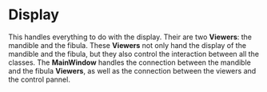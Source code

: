 # Display

This handles everything to do with the display. Their are two **Viewers**: the mandible and the fibula. These **Viewers** not only hand the display of the mandible and the fibula, but they also control the interaction between all the classes. The **MainWindow** handles the connection between the mandible and the fibula **Viewers**, as well as the connection between the viewers and the control pannel.
